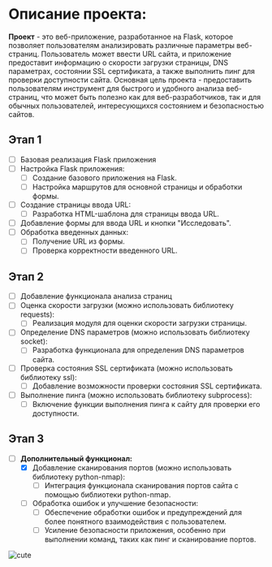 # Описание проекта:
**Проект** - это веб-приложение, разработанное на Flask, которое
позволяет пользователям анализировать различные параметры веб-
страниц. Пользователь может ввести URL сайта, и приложение
предоставит информацию о скорости загрузки страницы, DNS
параметрах, состоянии SSL сертификата, а также выполнить пинг для
проверки доступности сайта.
Основная цель проекта - предоставить пользователям инструмент для
быстрого и удобного анализа веб-страниц, что может быть полезно как
для веб-разработчиков, так и для обычных пользователей,
интересующихся состоянием и безопасностью сайтов.

## Этап 1
- [ ] Базовая реализация Flask приложения
- [ ] Настройка Flask приложения:
  - [ ] Создание базового приложения на Flask.
  - [ ] Настройка маршрутов для основной страницы и обработки формы.
- [ ] Создание страницы ввода URL:
  - [ ] Разработка HTML-шаблона для страницы ввода URL.
- [ ] Добавление формы для ввода URL и кнопки "Исследовать".
- [ ] Обработка введенных данных:
  - [ ] Получение URL из формы.
  - [ ] Проверка корректности введенного URL.

## Этап 2
- [ ] Добавление функционала анализа страниц
- [ ] Оценка скорости загрузки (можно использовать библиотеку requests):
  - [ ] Реализация модуля для оценки скорости загрузки страницы.
- [ ] Определение DNS параметров (можно использовать библиотеку socket):
  - [ ] Разработка функционала для определения DNS параметров сайта.
- [ ] Проверка состояния SSL сертификата (можно использовать библиотеку ssl):
  - [ ] Добавление возможности проверки состояния SSL сертификата.
- [ ] Выполнение пинга (можно использовать библиотеку subprocess):
  - [ ] Включение функции выполнения пинга к сайту для проверки его доступности.

## Этап 3
- [ ] **Дополнительный функционал:**
  - [x] Добавление сканирования портов (можно использовать библиотеку python-nmap):
    - [ ] Интеграция функционала сканирования портов сайта с помощью библиотеки python-nmap.
  - [ ] Обработка ошибок и улучшение безопасности:
    - [ ] Обеспечение обработки ошибок и предупреждений для более понятного взаимодействия с пользователем.
    - [ ] Усиление безопасности приложения, особенно при выполнении команд, таких как пинг и сканирование портов.

![cute](https://github.com/stranniksimp/index.html/assets/93402361/7791d84a-a05d-45ab-8714-276596a4544c)
